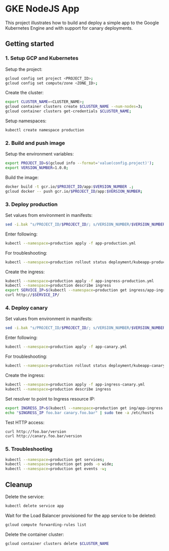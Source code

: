 # GKE NodeJS App

This project illustrates how to build and deploy a simple app to the Google Kubernetes Engine and with support for canary deployments.

## Getting started

### 1. Setup GCP and Kubernetes

Setup the project:

```sh
gcloud config set project <PROJECT_ID>;
gcloud config set compute/zone <ZONE_ID>;
```

Create the cluster:

```sh
export CLUSTER_NAME=<CLUSTER_NAME>;
gcloud container clusters create $CLUSTER_NAME --num-nodes=3;
gcloud container clusters get-credentials $CLUSTER_NAME;
```

Setup namespaces:
```sh
kubectl create namespace production
```

### 2. Build and push image

Setup the environment variables:

```sh
export PROJECT_ID=$(gcloud info --format='value(config.project)');
export VERSION_NUMBER=1.0.0;
```

Build the image:

```sh
docker build -t gcr.io/$PROJECT_ID/app:$VERSION_NUMBER .;
gcloud docker -- push gcr.io/$PROJECT_ID/app:$VERSION_NUMBER;
```

### 3. Deploy production

Set values from environment in manifests:

```sh
sed -i.bak "s/PROJECT_ID/$PROJECT_ID/; s/VERSION_NUMBER/$VERSION_NUMBER/;" k8s/app-production.yml;
```

Enter following:

```sh
kubectl --namespace=production apply -f app-production.yml
```

For troubleshooting:

```sh
kubectl --namespace=production rollout status deployment/kubeapp-production
```

Create the ingress:

```sh
kubectl --namespace=production apply -f app-ingress-production.yml
kubectl --namespace=production describe ingress
export SERVICE_IP=$(kubectl --namespace=production get ingress/app-ingress --output=json | jq -r '.status.loadBalancer.ingress[0].ip')
curl http://$SERVICE_IP/
```

### 4. Deploy canary

Set values from environment in manifests:

```sh
sed -i.bak "s/PROJECT_ID/$PROJECT_ID/; s/VERSION_NUMBER/$VERSION_NUMBER/;" k8s/app-canary.yml;
```

Enter following:

```sh
kubectl --namespace=production apply -f app-canary.yml
```

For troubleshooting:

```sh
kubectl --namespace=production rollout status deployment/kubeapp-canary
```

Create the ingress:

```sh
kubectl --namespace=production apply -f app-ingress-canary.yml
kubectl --namespace=production describe ingress
```

Set resolver to point to Ingress resource IP:

```sh
export INGRESS_IP=$(kubectl --namespace=production get ing/app-ingress --output=json | jq -r '.status.loadBalancer.ingress[0].ip')
echo "$INGRESS_IP foo.bar canary.foo.bar" | sudo tee -a /etc/hosts
```

Test HTTP access:

```sh
curl http://foo.bar/version
curl http://canary.foo.bar/version
```

### 5. Troubleshooting

```sh
kubectl --namespace=production get services;
kubectl --namespace=production get pods -o wide;
kubectl --namespace=production get events -w;
```

## Cleanup

Delete the service:

```sh
kubectl delete service app
```

Wait for the Load Balancer provisioned for the app service to be deleted:

```sh
gcloud compute forwarding-rules list
```

Delete the container cluster:

```sh
gcloud container clusters delete $CLUSTER_NAME
```